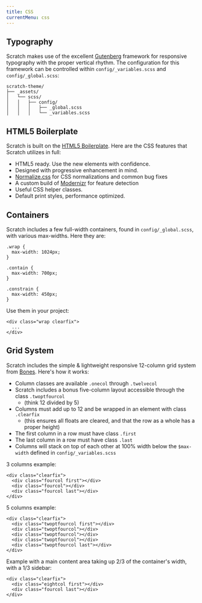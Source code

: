```yaml
---
title: CSS
currentMenu: css
---
```


## Typography

Scratch makes use of the excellent [Gutenberg](http://matejlatin.github.io/Gutenberg/) framework for responsive typography with the proper vertical rhythm. The configuration for this framework can be controlled within `config/_variables.scss` and `config/_global.scss`:

```
scratch-theme/
├── _assets/
│   └── scss/
│   │   ├── config/
│   │   │   ├── _global.scss
│   │   │   └── _variables.scss
```

## HTML5 Boilerplate

Scratch is built on the [HTML5 Boilerplate](https://github.com/h5bp/html5-boilerplate). Here are the CSS features that Scratch utilizes in full:

- HTML5 ready. Use the new elements with confidence.
- Designed with progressive enhancement in mind.
- [Normalize.css](https://necolas.github.com/normalize.css/) for CSS normalizations and common bug fixes
- A custom build of [Modernizr](https://modernizr.com/) for feature detection
- Useful CSS helper classes.
- Default print styles, performance optimized.

## Containers

Scratch includes a few full-width containers, found in `config/_global.scss`, with various max-widths. Here they are:

```
.wrap {
  max-width: 1024px;
}

.contain {
  max-width: 700px;
}

.constrain {
  max-width: 450px;
}
```

Use them in your project:

```
<div class="wrap clearfix">
  ...
</div>
```

## Grid System

Scratch includes the simple & lightweight responsive 12-column grid system from [Bones](http://themble.com/bones/). Here's how it works:

- Column classes are available `.onecol` through `.twelvecol`
- Scratch includes a bonus five-column layout accessible through the class `.twoptfourcol`
  - (think 12 divided by 5)
- Columns must add up to 12 and be wrapped in an element with class `.clearfix`
  - (this ensures all floats are cleared, and that the row as a whole has a proper height)
- The first column in a row must have class `.first`
- The last column in a row must have class `.last`
- Columns will stack on top of each other at 100% width below the `$max-width` defined in `config/_variables.scss`

3 columns example:

```
<div class="clearfix">
  <div class="fourcol first"></div>
  <div class="fourcol"></div>
  <div class="fourcol last"></div>
</div>
```

5 columns example:

```
<div class="clearfix">
  <div class="twoptfourcol first"></div>
  <div class="twoptfourcol"></div>
  <div class="twoptfourcol"></div>
  <div class="twoptfourcol"></div>
  <div class="twoptfourcol last"></div>
</div>
```

Example with a main content area taking up 2/3 of the container's width, with a 1/3 sidebar:

```
<div class="clearfix">
  <div class="eightcol first"></div>
  <div class="fourcol last"></div>
</div>
```
